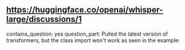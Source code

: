 ## https://huggingface.co/openai/whisper-large/discussions/1

contains_question: yes
question_part: Pulled the latest version of transformers, but the class import won't work as seen in the example:
